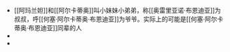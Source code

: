 - [[阿玛兰妲]]和[[阿尔卡蒂奥]]叫小妹妹小弟弟，称[[奥雷里亚诺·布恩迪亚]]为叔叔，呼[[何塞·阿尔卡蒂奥·布恩迪亚]]为爷爷。实际上的可能是[[何塞·阿尔卡蒂奥·布恩迪亚]]同辈的人
-
-